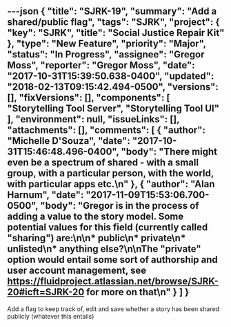 ---json
{
  "title": "SJRK-19",
  "summary": "Add a shared/public flag",
  "tags": "SJRK",
  "project": {
    "key": "SJRK",
    "title": "Social Justice Repair Kit"
  },
  "type": "New Feature",
  "priority": "Major",
  "status": "In Progress",
  "assignee": "Gregor Moss",
  "reporter": "Gregor Moss",
  "date": "2017-10-31T15:39:50.638-0400",
  "updated": "2018-02-13T09:15:42.494-0500",
  "versions": [],
  "fixVersions": [],
  "components": [
    "Storytelling Tool Server",
    "Storytelling Tool UI"
  ],
  "environment": null,
  "issueLinks": [],
  "attachments": [],
  "comments": [
    {
      "author": "Michelle D'Souza",
      "date": "2017-10-31T15:46:48.496-0400",
      "body": "There might even be a spectrum of shared - with a small group, with a particular person, with the world, with particular apps etc.\n"
    },
    {
      "author": "Alan Harnum",
      "date": "2017-11-09T15:53:06.700-0500",
      "body": "Gregor is in the process of adding a value to the story model. Some potential values for this field (currently called \"sharing\") are:\n\n* public\n* private\n* unlisted\n* anything else?\n\nThe \"private\" option would entail some sort of authorship and user account management, see <https://fluidproject.atlassian.net/browse/SJRK-20#icft=SJRK-20> for more on that\n"
    }
  ]
}
---
Add a flag to keep track of, edit and save whether a story has been shared publicly (whatever this entails)

        